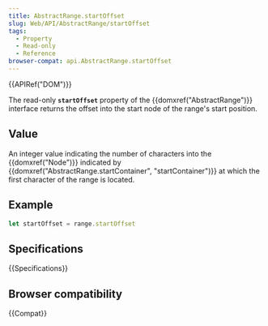```yaml
---
title: AbstractRange.startOffset
slug: Web/API/AbstractRange/startOffset
tags:
  - Property
  - Read-only
  - Reference
browser-compat: api.AbstractRange.startOffset
---
```

{{APIRef("DOM")}}

The read-only **`startOffset`** property of the {{domxref("AbstractRange")}} interface returns the offset into the start node of the range's start position.

## Value

An integer value indicating the number of characters into the {{domxref("Node")}} indicated by {{domxref("AbstractRange.startContainer", "startContainer")}} at which the first character of the range is located.

## Example

```js
let startOffset = range.startOffset
```

## Specifications

{{Specifications}}

## Browser compatibility

{{Compat}}
